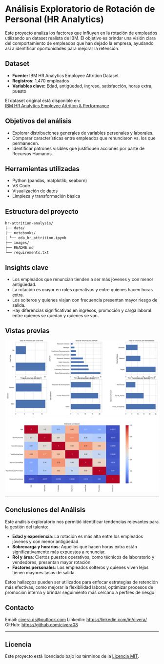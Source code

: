 # Análisis Exploratorio de Rotación de Personal (HR Analytics)

Este proyecto analiza los factores que influyen en la rotación de empleados utilizando un dataset realista de IBM. El objetivo es brindar una visión clara del comportamiento de empleados que han dejado la empresa, ayudando así a identificar oportunidades para mejorar la retención.

## Dataset

- **Fuente:** IBM HR Analytics Employee Attrition Dataset
- **Registros:** 1,470 empleados
- **Variables clave:** Edad, antigüedad, ingreso, satisfacción, horas extra, puesto

El dataset original está disponible en:  
[IBM HR Analytics Employee Attrition & Performance](https://www.kaggle.com/datasets/pavansubhasht/ibm-hr-analytics-attrition-dataset)

## Objetivos del análisis

- Explorar distribuciones generales de variables personales y laborales.
- Comparar características entre empleados que renunciaron vs. los que permanecen.
- Identificar patrones visibles que justifiquen acciones por parte de Recursos Humanos.

## Herramientas utilizadas

- Python (pandas, matplotlib, seaborn)
- VS Code
- Visualización de datos
- Limpieza y transformación básica

## Estructura del proyecto

```
hr-attrition-analysis/
├── data/
├── notebooks/
│ └── eda_hr_attrition.ipynb
├── images/
├── README.md
└── requirements.txt
```

## Insights clave

- Los empleados que renuncian tienden a ser más jóvenes y con menor antigüedad.
- La rotación es mayor en roles operativos y entre quienes hacen horas extra.
- Los solteros y quienes viajan con frecuencia presentan mayor riesgo de salida.
- Hay diferencias significativas en ingresos, promoción y carga laboral entre quienes se quedan y quienes se van.

## Vistas previas

<img src="https://github.com/civera08/hr-attrition-analysis/raw/main/Distribucion_Abandono_Categoria.png" width="600">
<img src="https://github.com/civera08/hr-attrition-analysis/raw/main/Matriz_Correlacion_Variable.png" width="600">

---

## Conclusiones del Análisis

Este análisis exploratorio nos permitió identificar tendencias relevantes para la gestión del talento:

- **Edad y experiencia**: La rotación es más alta entre los empleados jóvenes y con menor antigüedad.
- **Sobrecarga y horarios**: Aquellos que hacen horas extra están significativamente más expuestos a renunciar.
- **Rol y área**: Ciertos puestos operativos, como técnicos de laboratorio y vendedores, presentan mayor rotación.
- **Factores personales**: Los empleados solteros y quienes viven lejos tienen mayores tasas de salida.

Estos hallazgos pueden ser utilizados para enfocar estrategias de retención más efectivas, como mejorar la flexibilidad laboral, optimizar procesos de promoción interna y brindar seguimiento más cercano a perfiles de riesgo.

## Contacto

Email: civera.ds@outlook.com
LinkedIn: https://linkedin.com/in/civera/
GitHub: https://github.com/civera08

---

## Licencia

Este proyecto está licenciado bajo los términos de la [Licencia MIT](LICENSE).
